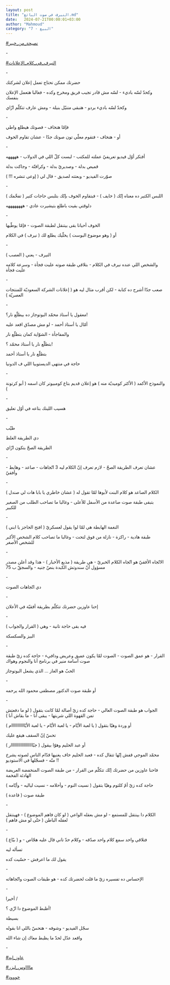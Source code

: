 ```yaml
---
layout: post
title: "النيرف في صوت البائع.md"
date:   2024-07-21T00:00:01+03:00
author: "Mahmoud"
category: "7 - البيع"
---
```

[<u>\#نصيحة_من_خبير</u>](https://www.facebook.com/hashtag/%D9%86%D8%B5%D9%8A%D8%AD%D8%A9_%D9%85%D9%86_%D8%AE%D8%A8%D9%8A%D8%B1?__eep__=6&__cft__%5b0%5d=AZVocJEmxfW8vvlUlko4Y58leUgq10YjMPK0JDn5EwWL7t6dOIwMBlKwR7XQSXJxKOoS2BhhD6hEb7kmCPbgOgIwbqIrMjPhT4LF-xp5VXmSw73a1WLuEpIFQsEwae41hEemON7Qf9utJcABLW-B4jhsrB8iEA3I5cPQ6fKE4NHdVNJ1m6XDYRqkBZB6sxASYOA&__tn__=*NK-R)

\-

[<u>\#النيرف_في_كلام_الإعلانات</u>](https://www.facebook.com/hashtag/%D8%A7%D9%84%D9%86%D9%8A%D8%B1%D9%81_%D9%81%D9%8A_%D9%83%D9%84%D8%A7%D9%85_%D8%A7%D9%84%D8%A5%D8%B9%D9%84%D8%A7%D9%86%D8%A7%D8%AA?__eep__=6&__cft__%5b0%5d=AZVocJEmxfW8vvlUlko4Y58leUgq10YjMPK0JDn5EwWL7t6dOIwMBlKwR7XQSXJxKOoS2BhhD6hEb7kmCPbgOgIwbqIrMjPhT4LF-xp5VXmSw73a1WLuEpIFQsEwae41hEemON7Qf9utJcABLW-B4jhsrB8iEA3I5cPQ6fKE4NHdVNJ1m6XDYRqkBZB6sxASYOA&__tn__=*NK-R)

\-

حضرتك ممكن تحتاج تعمل إعلان لشركتك

وكحدّ لسّه باديء - لسّه مش قادر تجيب فريق ومخرج وكده -
فغالبا هتعمل الإعلان بنفسك

وكحدّ لسّه باديء بردو - هتبقى متنيّل بنيلة - ومش عارف تتكلّم
ازّاي

\-

فإمّا هتخاف - فصوتك هيطلع واطي

أو - هتخاف - فتقوم معلّي تون صوتك جدّا - عشان تقاوم
الخوف

\-

أفتكر أوّل فيديو تعريفيّ عملته للمكتب - لبست كلّ اللي في
الدولاب - هههههه

قميص بدلة - وصديريّ بدلة - وكرافتّة - وجاكت بدلة

صوّرت الفيديو - وبعتته لصديق - قال لي ( إوعى تنشره
!!! )

\-

اللبس الكتير ده معناه إنّك ( خايف ) - فبتقاوم الخوف بإنّك
بتلبس حاجات كتير ( تفخّمك )

دلوقتي بقيت باطلع بتيشيرت عادي - ههههههههه

\-

الخوف أحيانا بقى بيتنقل لطبقة الصوت - فإمّا يوطّيها

أو ( وهو موضوع البوست ) يخلّيك يطلع لك ( نيرف ) في
الكلام

\-

النيرف - يعني ( العصب )

والشخص اللي عنده نيرف في الكلام - بتلاقي طبقة صوته عليت
فجأة - وسرعة كلامه عليت فجأة

\-

صعب جدّا أشرح ده كتابة - لكن أقرب مثال ليه هو ( إعلانات
الشركة السعوديّة للمنتجات العصريّة )

\-

معقول يا أستاذ محمّد البوتوجاز ده بيطلّع نار؟!

أمّال يا أستاذ أحمد - لو مش مصدّق اقعد عليه

والمفاجأة - الشوّاية كمان بتطلّع نار

بتطلّع نار يا أستاذ محمّد ؟!

بتطلّع نار يا أستاذ أحمد

حاجة في منتهى الديستوبيا اللي ف الدونيا

\-

والنموذج الأكمد ( الأكثر كوميديّة منه ) هو إعلان قديم
بتاع كومبيوتر كان اسمه ( أبو كرتونة )

\-

هسيب اللينك بتاعه في أوّل تعليق

\-

طيّب

دي الطريقة الغلط

الطريقة الصحّ بتكون ازّاي

\-

عشان تعرف الطريقة الصحّ - لازم تعرف إنّ الكلام ليه 3
اتّجاهات - صاعد - وهابط - وأفقيّ

\-

الكلام الصاعد هو كلام البنت لأبوها لمّا تقول له ( عشان
خاطري يا بابا هات لي صندل )

بتبقى طبقة صوت صاعدة من الأسفل للأعلى - وغالبا ما تصاحب
الطلب من الصغير للكبير

\-

النغمة الهابطة هي لمّا لوا يقول لعسكريّ ( افتح الحاجز يا
ابني )

طبقة هادية - راكزة - نازلة من فوق لتحت - وغالبا ما تصاحب
كلام الشخص الأكبر للشخص الأصغر

\-

الاتّجاه الأفقيّ هو اتّجاه الكلام الخبريّ - هي طريقة ( مذيع
الأخبار ) - هذا وقد أعلن مصدر مسؤول أنّ سندوتش الكبدة بنصّ جنيه - والسجقّ ب
75

\-

دي اتّجاهات الصوت

\-

إحنا عاوزين حضرتك تتكلّم بطريقة أفقيّة في الأعلان

\-

فيه بقى حاجة تانية - وهي ( القرار والجواب )

البيز والسكسكة

\-

القرار - هو عمق الصوت - الصوت لمّا يكون عميق وعريض
ودافيء - حاجة كده زيّ طبقة صوت أسامة منير في برنامج أنا والنجوم
وهواك

الحبّ هو الغاز \... الذي يشعل البوتوجاز

\-

أو طبقة صوت الدكتور مصطفى محمود الله يرحمه

\-

الجواب هو طبقة الصوت العالي - حاجة كده زيّ أصالة لمّا كانت
بتقول ( لو ما دفعتش تمن القهوة اللي شربتها - يبقى أنا - ما بقاش
أنا )

أو وردة وهيّا بتقول ( يا لعبة الأيّام - يا لعبة الأيّام -
يا لعبة الأيّااااااااااام )

تحسّ إنّ السقف هيقع عليك

أو عبد الحليم وهوّا بيقول ( جبّاااااااااااااااااار
)

محمّد الموجي قفش إنّها تتقال كده - فعبد الحليم خاف يغنيها
قدّام الناس لصوته يشرخ منّه - فسجّلها في الاستوديو !!

فاحنا عاوزين من حضرتك إنّك تتكلّم من القرار - من طبقة
الصوت المنخفضة العريضة الهادئة الفخمة

حاجة كده زيّ أمّ كلثوم وهيّا بتقول ( نسيت النوم - وأحلامه -
نسيت لياليه - وأيّامه )

طبقة صوت ( قاعدة )

\-

الكلام دا بينتقل للمستمع - لو مش بعقله الواعي ( لو كان
فاهم الموضوع ) - فهينتقل لعقله الباطن ( حتّى لو مش فاهم )

\-

فتلاقي واحد سمع كلام واحد صدّقه - وكلام حدّ تاني قال عليه
هجّاص - و ( بيّاع )

تسأله ليه

يقول لك ما اعرفش - حسّيت كده

\-

الإحساس ده تفسيره زيّ ما قلت لحضرتك كده - هو طبقات الصوت
واتّجاهاته

\-

أخيرا /

أظبط الموضوع دا ازّي ؟!

بسيطة

سجّل الفيديو - وشوفه - هتحسّ باللي انا بقوله

واقعد عدّل لحدّ ما يظبط معاك إن شاء الله

\-

[<u>\#عاوز_إيه</u>](https://www.facebook.com/hashtag/%D8%B9%D8%A7%D9%88%D8%B2_%D8%A5%D9%8A%D9%87?__eep__=6&__cft__%5b0%5d=AZVocJEmxfW8vvlUlko4Y58leUgq10YjMPK0JDn5EwWL7t6dOIwMBlKwR7XQSXJxKOoS2BhhD6hEb7kmCPbgOgIwbqIrMjPhT4LF-xp5VXmSw73a1WLuEpIFQsEwae41hEemON7Qf9utJcABLW-B4jhsrB8iEA3I5cPQ6fKE4NHdVNJ1m6XDYRqkBZB6sxASYOA&__tn__=*NK-R)

[<u>\#مااااوس_ليزر</u>](https://www.facebook.com/hashtag/%D9%85%D8%A7%D8%A7%D8%A7%D8%A7%D9%88%D8%B3_%D9%84%D9%8A%D8%B2%D8%B1?__eep__=6&__cft__%5b0%5d=AZVocJEmxfW8vvlUlko4Y58leUgq10YjMPK0JDn5EwWL7t6dOIwMBlKwR7XQSXJxKOoS2BhhD6hEb7kmCPbgOgIwbqIrMjPhT4LF-xp5VXmSw73a1WLuEpIFQsEwae41hEemON7Qf9utJcABLW-B4jhsrB8iEA3I5cPQ6fKE4NHdVNJ1m6XDYRqkBZB6sxASYOA&__tn__=*NK-R)

[<u>\#خووود</u>](https://www.facebook.com/hashtag/%D8%AE%D9%88%D9%88%D9%88%D8%AF?__eep__=6&__cft__%5b0%5d=AZVocJEmxfW8vvlUlko4Y58leUgq10YjMPK0JDn5EwWL7t6dOIwMBlKwR7XQSXJxKOoS2BhhD6hEb7kmCPbgOgIwbqIrMjPhT4LF-xp5VXmSw73a1WLuEpIFQsEwae41hEemON7Qf9utJcABLW-B4jhsrB8iEA3I5cPQ6fKE4NHdVNJ1m6XDYRqkBZB6sxASYOA&__tn__=*NK-R)

